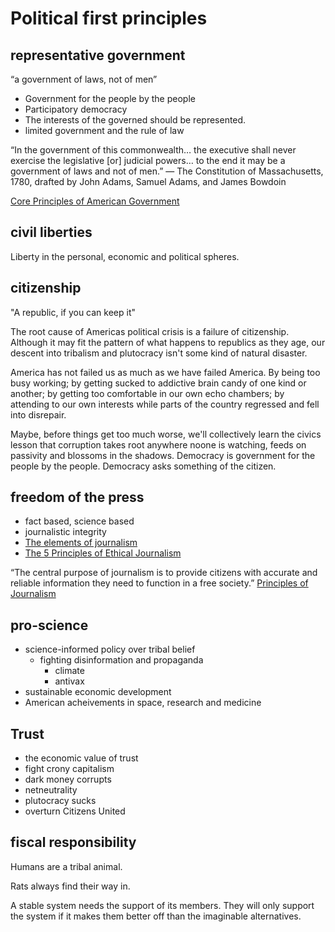# Political first principles

## representative government

“a government of laws, not of men”

- Government for the people by the people
- Participatory democracy
- The interests of the governed should be represented.
- limited government and the rule of law

“In the government of this commonwealth… the executive shall never exercise the legislative [or] judicial powers… to the end it may be a government of laws and not of men.” — The Constitution of Massachusetts, 1780, drafted by John Adams, Samuel Adams, and James Bowdoin

[Core Principles of American Government][4]


## civil liberties

Liberty in the personal, economic and political spheres.


## citizenship

"A republic, if you can keep it"

The root cause of Americas political crisis is a failure of citizenship. Although it may fit the pattern of what happens to republics as they age, our descent into tribalism and plutocracy isn't some kind of natural disaster.

America has not failed us as much as we have failed America. By being too busy working; by getting sucked to addictive brain candy of one kind or another; by getting too comfortable in our own echo chambers; by attending to our own interests while parts of the country regressed and fell into disrepair.

Maybe, before things get too much worse, we'll collectively learn the civics lesson that corruption takes root anywhere noone is watching, feeds on passivity and blossoms in the shadows. Democracy is government for the people by the people. Democracy asks something of the citizen.


## freedom of the press

- fact based, science based
- journalistic integrity
- [The elements of journalism][1]
- [The 5 Principles of Ethical Journalism][2]

“The central purpose of journalism is to provide citizens with accurate and reliable information they need to function in a free society.” [Principles of Journalism][3]

## pro-science

- science-informed policy over tribal belief
  - fighting disinformation and propaganda
    - climate
    - antivax
- sustainable economic development
- American acheivements in space, research and medicine

## Trust

- the economic value of trust
- fight crony capitalism
- dark money corrupts
- netneutrality
- plutocracy sucks
- overturn Citizens United


## fiscal responsibility




Humans are a tribal animal.

Rats always find their way in.

A stable system needs the support of its members. They will only support the system if it makes them better off than the imaginable alternatives.



[1]: https://www.americanpressinstitute.org/journalism-essentials/what-is-journalism/elements-journalism/
[2]: https://ethicaljournalismnetwork.org/who-we-are/5-principles-of-journalism
[3]: https://americanpressassociation.com/principles-of-journalism/
[4]: https://www.philanthropyroundtable.org/home/programs/civic-education/core-principles-of-american-government
